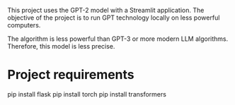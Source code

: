 This project uses the GPT-2 model with a Streamlit application. The objective of the project is to run GPT technology locally on less powerful computers.

The algorithm is less powerful than GPT-3 or more modern LLM algorithms. Therefore, this model is less precise.

# Project requirements

pip install flask
pip install torch
pip install transformers
